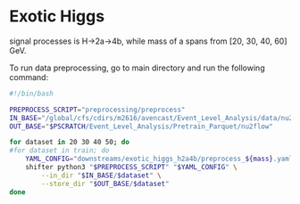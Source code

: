 # Exotic Higgs 

signal processes is H->2a->4b, while mass of a spans from [20, 30, 40, 60] GeV.

To run data preprocessing, go to main directory and run the following command:

```bash
#!/bin/bash

PREPROCESS_SCRIPT="preprocessing/preprocess"
IN_BASE="/global/cfs/cdirs/m2616/avencast/Event_Level_Analysis/data/nu2flow"
OUT_BASE="$PSCRATCH/Event_Level_Analysis/Pretrain_Parquet/nu2flow"

for dataset in 20 30 40 50; do
#for dataset in train; do
    YAML_CONFIG="downstreams/exotic_higgs_h2a4b/preprocess_${mass}.yaml"
    shifter python3 "$PREPROCESS_SCRIPT" "$YAML_CONFIG" \
        --in_dir "$IN_BASE/$dataset" \
        --store_dir "$OUT_BASE/$dataset"
done
```